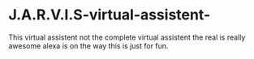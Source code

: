 # J.A.R.V.I.S-virtual-assistent-
This virtual assistent not the complete virtual assistent the real is really awesome alexa is on the way this is just for fun.
